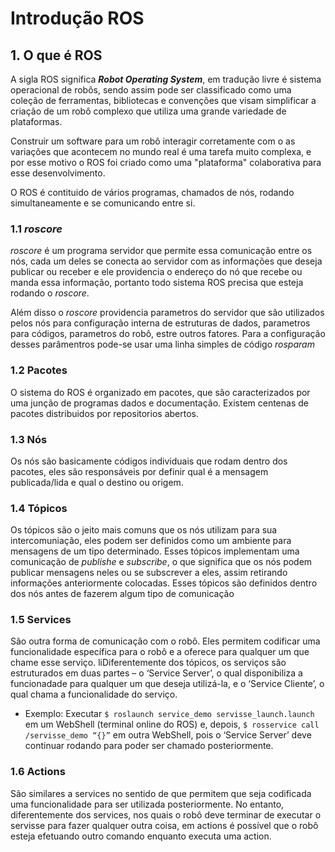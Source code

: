  
 # Introdução ROS

 ## 1. O que é ROS
A sigla ROS significa ***Robot Operating System***, em tradução livre é sistema operacional de robôs, sendo assim pode ser classificado como uma coleção de ferramentas, bibliotecas e convenções  que visam simplificar a criação de um robô complexo que utiliza uma grande variedade de plataformas.

Construir um software para um robô interagir corretamente com o as variações que acontecem no mundo real é uma tarefa muito complexa, e por esse motivo o ROS foi criado como uma "plataforma" colaborativa para esse desenvolvimento.

O ROS é contituido de vários programas, chamados de nós, rodando simultaneamente e se comunicando entre si.

 ### 1.1 *roscore*
 *roscore* é um programa servidor que permite essa comunicação entre os nós, cada um deles se conecta ao servidor com as informações que deseja publicar ou receber e ele providencia o endereço do nó que recebe ou manda essa informação, portanto todo sistema ROS precisa que esteja rodando o *roscore*. 

 Além disso o *roscore* providencia parametros do servidor que são utilizados pelos nós para configuração interna de estruturas de dados, parametros para códigos, parametros do robô, estre outros fatores. Para a configuração desses parâmentros pode-se usar uma linha simples de código *rosparam*

 ### 1.2 Pacotes
O sistema do ROS é organizado em pacotes, que são caracterizados por uma junção de programas dados e documentação. Existem centenas de pacotes distribuidos por repositorios abertos.

 ### 1.3 Nós
 Os nós são basicamente códigos individuais que rodam dentro dos pacotes, eles são responsáveis por definir qual é a mensagem publicada/lida e qual o destino ou origem.

 ### 1.4 Tópicos
 Os tópicos são o jeito mais comuns que os nós utilizam para sua intercomuniação, eles podem ser definidos como um ambiente para mensagens de um tipo determinado. Esses tópicos implementam uma comunicação de *publishe* e *subscribe*, o que significa que os nós podem publicar mensagens neles ou se subscrever a eles, assim retirando informações anteriormente colocadas. Esses tópicos são definidos dentro dos nós antes de fazerem algum tipo de comunicação

 ### 1.5 Services

São outra forma de comunicação com o robô. Eles permitem codificar uma funcionalidade específica para o robô e a oferece para qualquer um que chame esse serviço. liDiferentemente dos tópicos, os serviços são estruturados em duas partes – o ‘Service Server’, o qual disponibiliza a funcionadade para qualquer um que deseja utilizá-la, e o ‘Service Cliente’, o qual chama a funcionalidade do serviço.
- Exemplo: Executar `$ roslaunch service_demo servisse_launch.launch` em um WebShell (terminal online do ROS) e, depois, `$ rosservice call /servisse_demo “{}”` em outra WebShell, pois o ‘Service Server’ deve continuar rodando para poder ser chamado posteriormente.

### 1.6 Actions

São similares a services no sentido de que permitem que seja codificada uma funcionalidade para ser utilizada posteriormente. No entanto, diferentemente dos services, nos quais o robô deve terminar de executar o servisse para fazer qualquer outra coisa, em actions é possível que o robô esteja efetuando outro comando enquanto executa uma action.